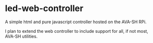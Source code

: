 # led-web-controller
A simple html and pure javascript controller hosted on the AVA-SH RPi.

I plan to extend the web controller to include support for all, if not most,
AVA-SH utilities.
